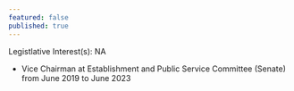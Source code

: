```yaml
---
featured: false
published: true
---
```

Legistlative Interest(s): NA

* Vice Chairman at Establishment and Public Service Committee (Senate) from June 2019 to June 2023
